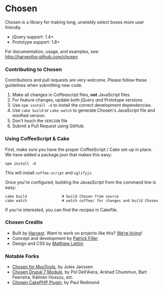 # Chosen
Chosen is a library for making long, unwieldy select boxes more user friendly.
- jQuery support: 1.4+
- Prototype support: 1.8+

For documentation, usage, and examples, see:  
http://harvesthq.github.com/chosen

### Contributing to Chosen

Contributions and pull requests are very welcome. Please follow these guidelines when submitting new code.

1. Make all changes in Coffeescript files, **not** JavaScript files.
2. For feature changes, update both jQuery *and* Prototype versions
3. Use `npm install -d` to install the correct development dependencies.
4. Use `cake build` or `cake watch` to generate Chosen's JavaScript file and minified version.
5. Don't touch the `VERSION` file
6. Submit a Pull Request using GitHub.

### Using CoffeeScript & Cake

First, make sure you have the proper CoffeeScript / Cake set-up in place. We have added a package.json that makes this easy:

```
npm install -d
```

This will install `coffee-script` and `uglifyjs`.

Once you're configured, building the JavasScript from the command line is easy:

    cake build                # build Chosen from source
    cake watch                # watch coffee/ for changes and build Chosen
    
If you're interested, you can find the recipes in Cakefile.


### Chosen Credits

- Built by [Harvest](http://www.getharvest.com/). Want to work on projects like this? [We’re hiring](http://www.getharvest.com/careers)!
- Concept and development by [Patrick Filler](http://www.patrickfiller.com/)
- Design and CSS by [Matthew Lettini](http://matthewlettini.com/)

### Notable Forks

- [Chosen for MooTools](https://github.com/julesjanssen/chosen), by Jules Janssen
- [Chosen Drupal 7 Module](http://drupal.org/project/chosen), by Pol Dell'Aiera, Arshad Chummun, Bart Feenstra, Kálmán Hosszu, etc.
- [Chosen CakePHP Plugin](https://github.com/paulredmond/chosen-cakephp), by Paul Redmond
